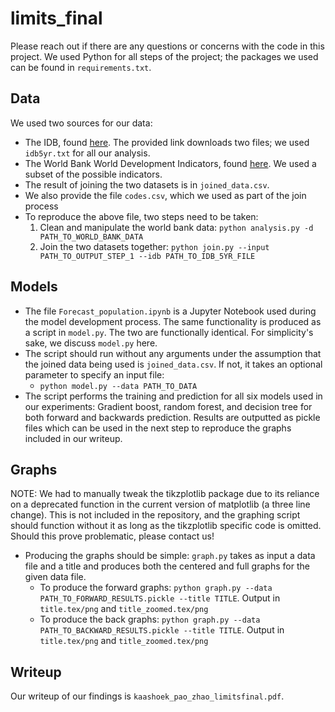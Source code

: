 # limits_final

Please reach out if there are any questions or concerns with the code in this project. We used Python for all steps of the project; the packages we used can be found in `requirements.txt`.

## Data

We used two sources for our data:

- The IDB, found [here](https://www.census.gov/programs-surveys/international-programs/about/idb.html). The provided link downloads two files; we used `idb5yr.txt` for all our analysis.
- The World Bank World Development Indicators, found [here](https://databank.worldbank.org/source/world-development-indicators). We used a subset of the possible indicators.
- The result of joining the two datasets is in `joined_data.csv`.
- We also provide the file `codes.csv`, which we used as part of the join process
- To reproduce the above file, two steps need to be taken:
    1. Clean and manipulate the world bank data: `python analysis.py -d PATH_TO_WORLD_BANK_DATA`
    2. Join the two datasets together: `python join.py --input PATH_TO_OUTPUT_STEP_1 --idb PATH_TO_IDB_5YR_FILE`

## Models

- The file `Forecast_population.ipynb` is a Jupyter Notebook used during the model development process. The same functionality is produced as a script in `model.py`. The two are functionally identical. For simplicity's sake, we discuss `model.py` here.
- The script should run without any arguments under the assumption that the joined data being used is `joined_data.csv`. If not, it takes an optional parameter to specify an input file:
    * `python model.py --data PATH_TO_DATA`
- The script performs the training and prediction for all six models used in our experiments: Gradient boost, random forest, and decision tree for both forward and backwards prediction. Results are outputted as pickle files which can be used in the next step to reproduce the graphs included in our writeup.

## Graphs

NOTE: We had to manually tweak the tikzplotlib package due to its reliance on a deprecated function in the current version of matplotlib (a three line change). This is not included in the repository, and the graphing script should function without it as long as the tikzplotlib specific code is omitted. Should this prove problematic, please contact us!

- Producing the graphs should be simple: `graph.py` takes as input a data file and a title and produces both the centered and full graphs for the given data file.
    * To produce the forward graphs: `python graph.py --data PATH_TO_FORWARD_RESULTS.pickle --title TITLE`. Output in `title.tex/png` and `title_zoomed.tex/png`
    * To produce the back graphs: `python graph.py --data PATH_TO_BACKWARD_RESULTS.pickle --title TITLE`. Output in `title.tex/png` and `title_zoomed.tex/png`

## Writeup

Our writeup of our findings is `kaashoek_pao_zhao_limitsfinal.pdf`.
